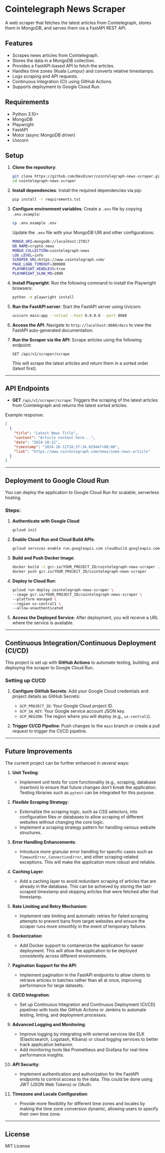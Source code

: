 # Cointelegraph News Scraper

A web scraper that fetches the latest articles from Cointelegraph, stores them in MongoDB, and serves them via a FastAPI REST API.

## Features
- Scrapes news articles from Cointelegraph.
- Stores the data in a MongoDB collection.
- Provides a FastAPI-based API to fetch the articles.
- Handles time zones (Kuala Lumpur) and converts relative timestamps.
- Logs scraping and API requests.
- Continuous Integration (CI) using GitHub Actions.
- Supports deployment to Google Cloud Run.

## Requirements

- Python 3.10+
- MongoDB
- Playwright
- FastAPI
- Motor (async MongoDB driver)
- Uvicorn

## Setup

1. **Clone the repository**:
    ```bash
    git clone https://github.com/DevDiner/cointelegraph-news-scraper.git
    cd cointelegraph-news-scraper
    ```

2. **Install dependencies**:
    Install the required dependencies via pip:
    ```bash
    pip install -r requirements.txt
    ```

3. **Configure environment variables**:
    Create a `.env` file by copying `.env.example`:
    ```bash
    cp .env.example .env
    ```
    Update the `.env` file with your MongoDB URI and other configurations:
    ```bash
    MONGO_URI=mongodb://localhost:27017
    DB_NAME=crypto_news
    MONGO_COLLECTION=cointelegraph-news
    LOG_LEVEL=info
    SCRAPER_URL=https://www.cointelegraph.com/
    PAGE_LOAD_TIMEOUT=300000
    PLAYWRIGHT_HEADLESS=true
    PLAYWRIGHT_SLOW_MO=2000
    ```

4. **Install Playwright**:
    Run the following command to install the Playwright browsers:
    ```bash
    python -m playwright install
    ```

5. **Run the FastAPI server**:
    Start the FastAPI server using Uvicorn:
    ```bash
    uvicorn main:app --reload --host 0.0.0.0 --port 8080
    ```

6. **Access the API**:
    Navigate to `http://localhost:8080/docs` to view the FastAPI auto-generated documentation.

7. **Run the Scraper via the API**:
    Scrape articles using the following endpoint:
    ```
    GET /api/v1/scraper/scrape
    ```
    This will scrape the latest articles and return them in a sorted order (latest first).

---

## API Endpoints

- **GET** `/api/v1/scraper/scrape`: Triggers the scraping of the latest articles from Cointelegraph and returns the latest sorted articles.
  
Example response:
```json
[
  {
    "title": "Latest News Title",
    "content": "Article content here...",
    "date": "2024-10-12",
    "timestamp": "2024-10-12T18:37:34.029447+08:00",
    "link": "https://www.cointelegraph.com/news/some-news-article"
  }
]
```

---

## Deployment to Google Cloud Run

You can deploy the application to Google Cloud Run for scalable, serverless hosting.

### Steps:

1. **Authenticate with Google Cloud**:
    ```bash
    gcloud init
    ```

2. **Enable Cloud Run and Cloud Build APIs**:
    ```bash
    gcloud services enable run.googleapis.com cloudbuild.googleapis.com
    ```

3. **Build and Push Docker Image**:
    ```bash
    docker build -t gcr.io/YOUR_PROJECT_ID/cointelegraph-news-scraper .
    docker push gcr.io/YOUR_PROJECT_ID/cointelegraph-news-scraper
    ```

4. **Deploy to Cloud Run**:
    ```bash
    gcloud run deploy cointelegraph-news-scraper \
    --image gcr.io/YOUR_PROJECT_ID/cointelegraph-news-scraper \
    --platform managed \
    --region us-central1 \
    --allow-unauthenticated
    ```

5. **Access the Deployed Service**:
    After deployment, you will receive a URL where the service is available.

---

## Continuous Integration/Continuous Deployment (CI/CD)

This project is set up with **GitHub Actions** to automate testing, building, and deploying the scraper to Google Cloud Run.

### Setting up CI/CD

1. **Configure GitHub Secrets**:
   Add your Google Cloud credentials and project details as GitHub Secrets:
   - `GCP_PROJECT_ID`: Your Google Cloud project ID.
   - `GCP_SA_KEY`: Your Google service account JSON key.
   - `GCP_REGION`: The region where you will deploy (e.g., `us-central1`).

2. **Trigger CI/CD Pipeline**:
   Push changes to the `main` branch or create a pull request to trigger the CI/CD pipeline.

---

## Future Improvements

The current project can be further enhanced in several ways:

1. **Unit Testing**: 
   - Implement unit tests for core functionality (e.g., scraping, database insertion) to ensure that future changes don't break the application. Testing libraries such as `pytest` can be integrated for this purpose.

2. **Flexible Scraping Strategy**:
   - Externalize the scraping logic, such as CSS selectors, into configuration files or databases to allow scraping of different websites without changing the core logic.
   - Implement a scraping strategy pattern for handling various website structures.

3. **Error Handling Enhancements**:
   - Introduce more granular error handling for specific cases such as `TimeoutError`, `ConnectionError`, and other scraping-related exceptions. This will make the application more robust and reliable.
   
4. **Caching Layer**:
   - Add a caching layer to avoid redundant scraping of articles that are already in the database. This can be achieved by storing the last-scraped timestamp and skipping articles that were fetched after that timestamp.

5. **Rate Limiting and Retry Mechanism**:
   - Implement rate limiting and automatic retries for failed scraping attempts to prevent bans from target websites and ensure the scraper runs more smoothly in the event of temporary failures.

6. **Dockerization**:
   - Add Docker support to containerize the application for easier deployment. This will allow the application to be deployed consistently across different environments.

7. **Pagination Support for the API**:
   - Implement pagination in the FastAPI endpoints to allow clients to retrieve articles in batches rather than all at once, improving performance for large datasets.

8. **CI/CD Integration**:
   - Set up Continuous Integration and Continuous Deployment (CI/CD) pipelines with tools like GitHub Actions or Jenkins to automate testing, linting, and deployment processes.

9. **Advanced Logging and Monitoring**:
   - Improve logging by integrating with external services like ELK (Elasticsearch, Logstash, Kibana) or cloud logging services to better track application behavior.
   - Add monitoring tools like Prometheus and Grafana for real-time performance insights.

10. **API Security**:
    - Implement authentication and authorization for the FastAPI endpoints to control access to the data. This could be done using JWT (JSON Web Tokens) or OAuth.

11. **Timezone and Locale Configuration**:
    - Provide more flexibility for different time zones and locales by making the time zone conversion dynamic, allowing users to specify their own time zone.

---

## License

MIT License